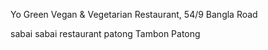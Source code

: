 Yo Green Vegan & Vegetarian Restaurant, 54/9 Bangla Road

sabai sabai restaurant patong Tambon Patong
